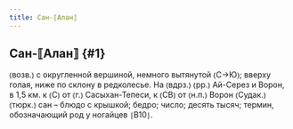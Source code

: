 ```yaml
---
title: Сан-⟦Алан⟧
---
```

## Сан-⟦Алан⟧ {#1}

⦅возв.⦆ с округленной вершиной, немного вытянутой ⦅С→Ю⦆; вверху голая, ниже по склону в редколесье. На ⦅вдрз.⦆ ⦅рр.⦆ Ай-Серез и Ворон, в 1,5 км. к ⦅С⦆ от ⦅г.⦆ Сасыхан-Тепеси, к ⦅СВ⦆ от ⦅н.п.⦆ Ворон ⦅Судак.⦆ ⦅тюрк.⦆ сан – блюдо с крышкой; бедро; число; десять тысяч; термин, обозначающий род у ногайцев ⦃В10⦄.
